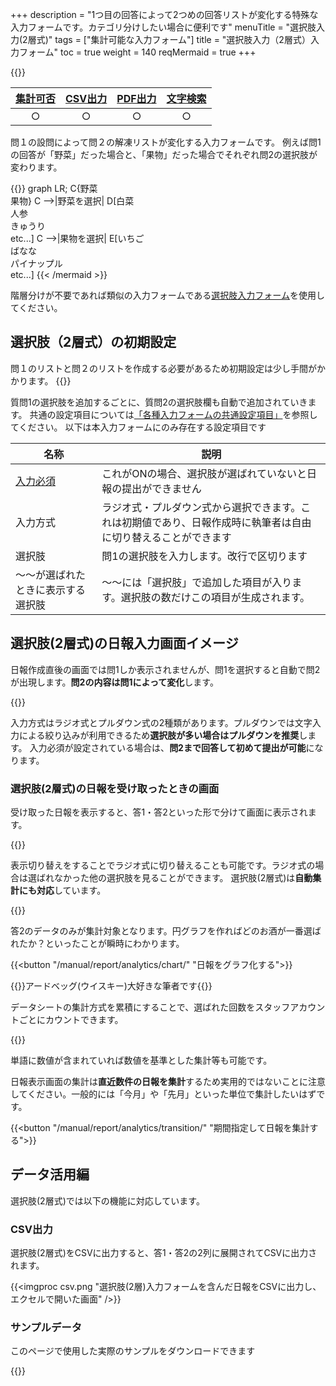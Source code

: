 +++
description = "1つ目の回答によって2つめの回答リストが変化する特殊な入力フォームです。カテゴリ分けしたい場合に便利です"
menuTitle = "選択肢入力(2層式)"
tags = ["集計可能な入力フォーム"]
title = "選択肢入力（2層式）入力フォーム"
toc = true
weight = 140
reqMermaid = true
+++

{{<icatch filename="select-step" msg="Q1の答によって Q2の選択が変化" title="選択肢二槽式入力フォーム" fontsize="30px" alice="ok" >}}

|[集計可否](/manual/report/analytics/)|[CSV出力](/manual/report/analytics/csv/)|[PDF出力](/manual/report/read/pdf/)|[文字検索](/manual/report/read/list/)|
|:---:|:---:|:---:|:---:|
|○|○|○|○|

問１の設問によって問２の解凍リストが変化する入力フォームです。
例えば問1の回答が「野菜」だった場合と、「果物」だった場合でそれぞれ問2の選択肢が変わります。

{{<mermaid align="center">}}
graph LR;
    C{野菜<br>果物}
    C -->|野菜を選択| D[白菜<br>人参<br>きゅうり<br>etc...]
    C -->|果物を選択| E[いちご<br>ばなな<br>パイナップル<br>etc...]
{{< /mermaid >}}

階層分けが不要であれば類似の入力フォームである[選択肢入力フォーム](/manual/initial-setting/groupsetting/template/select/)を使用してください。

## 選択肢（2層式）の初期設定

問１のリストと問２のリストを作成する必要があるため初期設定は少し手間がかかります。
{{<appscreen filename="template" title="テンプレート編集。選択肢二槽式の初期設定"  >}}

質問1の選択肢を追加するごとに、質問2の選択肢欄も自動で追加されていきます。
共通の設定項目については[「各種入力フォームの共通設定項目」](/manual/initial-setting/groupsetting/template/make/#common_setting)を参照してください。
以下は本入力フォームにのみ存在する設定項目です

|名称|説明|
|---|---|
|[入力必須](/blog/required/)|これがONの場合、選択肢が選ばれていないと日報の提出ができません|
|入力方式|ラジオ式・プルダウン式から選択できます。これは初期値であり、日報作成時に執筆者は自由に切り替えることができます|
|選択肢|問1の選択肢を入力します。改行で区切ります|
|〜〜が選ばれたときに表示する選択肢|〜〜には「選択肢」で追加した項目が入ります。選択肢の数だけこの項目が生成されます。|

## 選択肢(2層式)の日報入力画面イメージ

日報作成直後の画面では問1しか表示されませんが、問1を選択すると自動で問2が出現します。**問2の内容は問1によって変化**します。

{{<appscreen filename="input" title="問1の選択によって問2の解凍リストが変化します"  >}}

入力方式はラジオ式とプルダウン式の2種類があります。プルダウンでは文字入力による絞り込みが利用できるため**選択肢が多い場合はプルダウンを推奨**します。
入力必須が設定されている場合は、**問2まで回答して初めて提出が可能**になります。

### 選択肢(2層式)の日報を受け取ったときの画面

受け取った日報を表示すると、答1・答2といった形で分けて画面に表示されます。

{{<appscreen filename="post" title="受け取った日報を表示する。問1・問2のように分けて表示される"  >}}

表示切り替えをすることでラジオ式に切り替えることも可能です。ラジオ式の場合は選ばれなかった他の選択肢を見ることができます。
選択肢(2層式)は**自動集計にも対応**しています。

{{<appscreen filename="charts" title="問1の選択によって問2の回答リストが変化します"  >}}

答2のデータのみが集計対象となります。円グラフを作ればどのお酒が一番選ばれたか？といったことが瞬時にわかります。

{{<button "/manual/report/analytics/chart/" "日報をグラフ化する">}}

{{<alice pos="right" icon="please">}}アードベッグ(ウイスキー)大好きな筆者です{{</alice>}}

データシートの集計方式を累積にすることで、選ばれた回数をスタッフアカウントごとにカウントできます。

{{<appscreen filename="totaling" title="選択肢が何回選ばれたのかをスタッフアカウントごとに集計できます。"  >}}

単語に数値が含まれていれば数値を基準とした集計等も可能です。

日報表示画面の集計は**直近数件の日報を集計**するため実用的ではないことに注意してください。一般的には「今月」や「先月」といった単位で集計したいはずです。

{{<button "/manual/report/analytics/transition/" "期間指定して日報を集計する">}}


## データ活用編

選択肢(2層式)では以下の機能に対応しています。

### CSV出力

選択肢(2層式)をCSVに出力すると、答1・答2の2列に展開されてCSVに出力されます。

{{<imgproc csv.png "選択肢(2層)入力フォームを含んだ日報をCSVに出力し、エクセルで開いた画面" />}}

### サンプルデータ

このページで使用した実際のサンプルをダウンロードできます

{{<attachments style="orange" />}}
